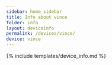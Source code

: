 ```yaml
---
sidebar: home_sidebar
title: Info about vince
folder: info
layout: deviceinfo
permalink: /devices/vince/
device: vince
---
```

{% include templates/device_info.md %}
